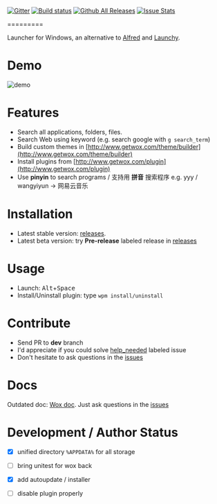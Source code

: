 [![Gitter](https://badges.gitter.im/Wox-launcher/Wox.svg)](https://gitter.im/Wox-launcher/Wox?utm_source=badge&utm_medium=badge&utm_campaign=pr-badge)
[![Build status](https://ci.appveyor.com/api/projects/status/bfktntbivg32e103)](https://ci.appveyor.com/project/happlebao/wox)
[![Github All Releases](https://img.shields.io/github/downloads/Wox-launcher/Wox/total.svg)](https://github.com/Wox-launcher/Wox/releases)
[![Issue Stats](http://issuestats.com/github/Wox-launcher/Wox/badge/pr)](http://issuestats.com/github/Wox-launcher/Wox) 

=========

Launcher for Windows, an alternative to [Alfred](https://www.alfredapp.com/) and [Launchy](http://www.launchy.net/).

# Demo

![demo](http://i.imgur.com/DtxNBJi.gif)

# Features

- Search all applications, folders, files.
- Search Web using keyword (e.g. search google with `g search_term`)
- Build custom themes in [http://www.getwox.com/theme/builder](http://www.getwox.com/theme/builder)
- Install plugins from [http://www.getwox.com/plugin](http://www.getwox.com/plugin)
- Use **pinyin** to search programs / 支持用 **拼音** 搜索程序 e.g. yyy / wangyiyun -> 网易云音乐

# Installation
- Latest stable version: [releases](https://github.com/Wox-launcher/Wox/releases).
- Latest beta version: try **Pre-release** labeled release in [releases](https://github.com/Wox-launcher/Wox/releases) 

# Usage
- Launch: <kbd>Alt</kbd>+<kbd>Space</kbd>
- Install/Uninstall plugin: type `wpm install/uninstall`

# Contribute  

- Send PR to **dev** branch
- I'd appreciate if you could solve [help_needed](https://github.com/Wox-launcher/Wox/issues?q=is%3Aopen+is%3Aissue+label%3Ahelp_needed) labeled issue
- Don't hesitate to ask questions in the [issues](https://github.com/Wox-launcher/Wox/issues)

# Docs

Outdated doc: [Wox doc](http://doc.getwox.com).
Just ask questions in the [issues](https://github.com/Wox-launcher/Wox/issues)

# Development / Author Status

- [x] unified directory `%APPDATA%` for all storage
- [ ] bring unitest for wox back
- [x] add autoupdate / installer
- [ ] disable plugin properly

